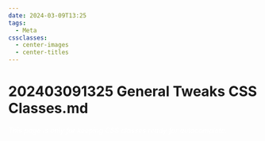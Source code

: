 ```yaml
---
date: 2024-03-09T13:25
tags:
  - Meta
cssclasses:
  - center-images
  - center-titles
---
```

# 202403091325 General Tweaks CSS Classes.md
<div style="background-color=black;color:white">
<i>This page is only for keeping CSS classes ready for autocomplete.</i>
</div>